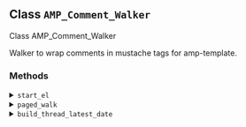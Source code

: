 ## Class `AMP_Comment_Walker`

Class AMP_Comment_Walker

Walker to wrap comments in mustache tags for amp-template.

### Methods
<details>
<summary><code>start_el</code></summary>

```php
public start_el( $output, $comment, $depth, $args = array(), $id )
```

Starts the element output.


</details>
<details>
<summary><code>paged_walk</code></summary>

```php
public paged_walk( $elements, $max_depth, $page_num, $per_page, $args )
```

Output amp-list template code and place holder for comments.


</details>
<details>
<summary><code>build_thread_latest_date</code></summary>

```php
protected build_thread_latest_date( $elements, $time, $is_child = false )
```

Find the timestamp of the latest child comment of a thread to set the updated time.


</details>
